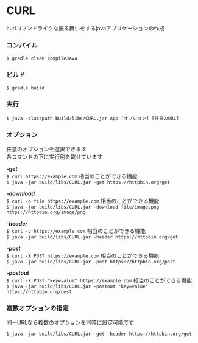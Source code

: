 # CURL

curlコマンドライクな振る舞いをするjavaアプリケーションの作成

### コンパイル

`$ gradle clean compileJava`

### ビルド

`$ gradle build`

### 実行

`$ java -classpath build/libs/CURL.jar App [オプション] [任意のURL]`

### オプション

任意のオプションを選択できます  
各コマンドの下に実行例を載せています  

***-get***  
`$ curl https://example.com` 相当のことができる機能  
`$ java -jar build/libs/CURL.jar -get https://httpbin.org/get`  

***-download***  
`$ curl -o file https://example.com` 相当のことができる機能  
`$ java -jar build/libs/CURL.jar -download file/image.png https://httpbin.org/image/png`  

***-header***  
`$ curl -v https://example.com` 相当のことができる機能  
`$ java -jar build/libs/CURL.jar -header https://httpbin.org/get`  

***-post***  
`$ curl -X POST https://example.com` 相当のことができる機能  
`$ java -jar build/libs/CURL.jar -post https://httpbin.org/post`  

***-postout***  
`$ curl -X POST "key=value" https://example.com` 相当のことができる機能  
`$ java -jar build/libs/CURL.jar -postout "key=value" https://httpbin.org/post`  

### 複数オプションの指定

同一URLなら複数のオプションを同時に設定可能です

`$ java -jar build/libs/CURL.jar -get -header https://httpbin.org/get`  